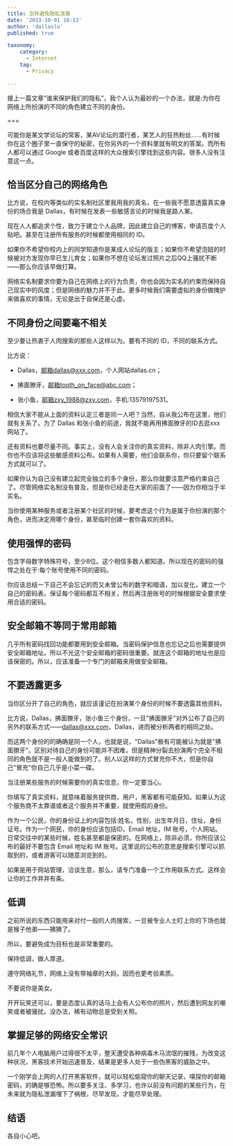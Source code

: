 ```yaml
---
title: 怎样避免隐私泄漏
date: '2013-10-01 18:13'
author: 'dallaslu'
published: true

taxonomy:
    category:
      - Internet
    tag:
      - Privacy

---
```

接上一篇文章“谁来保护我们的隐私”，我个人认为最妙的一个办法，就是:为你在网络上所扮演的不同的角色建立不同的身份。

===

可能你是某文学论坛的常客，某AV论坛的潜行者，某艺人的狂热粉丝……有时候你在这个圈子里一直保守的秘密，在你另外的一个资料里就有明文的答案。而所有人都可以通过 Google 或者百度这样的大众搜索引擎找到这些内容。很多人没有注意这一点。

## 恰当区分自己的网络角色

比方说，在校内等类似的实名制社区里我用我的真名，在一些我不愿意透露真实身份的场合我是 Dallas，有时候在发表一些敏感言论的时候我是路人某。

现在人人都追求个性，致力于建立个人品牌，因此建立自己的博客，申请百度个人贴吧。甚至在注册所有服务的时候都使用相同的 ID。

如果你不希望你校内上的同学知道你是某成人论坛的版主；如果你不希望泡妞的时候被对方发现你早已生儿育女；如果你不想在论坛发过照片之后QQ上骚扰不断——那么你应该早做打算。

网络实名制要求你要为自己在网络上的行为负责，你也会因为实名的约束而保持自己现实中的风度；但是网络的魅力并不于此。更多时候我们需要虚拟的身份做掩护来做喜欢的事情，无论是出于自保还是心虚。

## 不同身份之间要毫不相关

至少要让热衷于人肉搜索的那些人这样以为。要有不同的 ID，不同的联系方式。

比方说：

* Dallas，邮箱dallas@xxx.com，个人网站dallas.cn；

* 拂面獠牙，邮箱tooth_on_face@abc.com；

* 张小鱼，邮箱zxy_1988@zxy.com，手机:13579197531。

相信大家不能从上面的资料认定三者是同一人吧？当然，自从我公布在这里，他们就有关系了。为了 Dallas 和张小鱼的前途，我就不能再用拂面獠牙的ID去逛xxx网站了。

还有资料也要尽量不同。事实上，没有人会关注你的真实资料，除非人肉引擎。而你也不应该将这些敏感资料公布。如果有人需要，他们会联系你，你只要留个联系方式就可以了。

如果你认为自己没有建立起完全独立的多个身份，那么你就要注意严格约束自己了。尽管网络实名制没有普及，但是你已经走在大家的前面了——因为你相当于半实名。

当你使用某种服务或者注册某个社区的时候，要考虑这个行为是属于你扮演的那个角色，进而决定用哪个身份，甚至临时创建一套你喜欢的资料。

## 使用强悍的密码

包含字母数字特殊符号，至少8位。这个相信多数人都知道。所以现在的密码的强悍之处在于:每个账号使用不同的密码。

你应该总结一下自己不会忘记的而又未曾公布的数字和暗语，加以变化，建立一个自己的密码表。保证每个密码都互不相关，然后再注册账号的时候根据安全要求使用合适的密码。

## 安全邮箱不等同于常用邮箱

几乎所有密码找回功能都要用到安全邮箱。当密码保护信息也忘记之后也需要提供安全邮箱地址。所以不光这个安全邮箱的密码很重要。就连这个邮箱的地址也是应该保密的。所以，应该准备一个专门的邮箱来用做安全邮箱。

## 不要透露更多

当你区分开了自己的角色，就应该谨记在扮演某个身份的时候不要透露其他资料。

比方说，Dallas，拂面獠牙，张小鱼三个身份，一旦"拂面獠牙"对外公布了自己的另外的联系方式——dallas@xxx.com，Dallas，进而被分析两者的相同之处。

而这两个身份的的确确是同一个人，也就是说，"Dallas"极有可能被认为就是"拂面獠牙"。区别对待自己的身份可能并不困难，但是精神分裂去扮演两个完全不相同的角色就不是一般人能做到的了。别人以这样的方式冒充你不大，但是你自己"冒充"你自己几乎是小菜一碟。

当注册某些服务的时候需要你的真实信息，你一定要当心。

你填写了真实资料，就意味着服务提供商，用户，黑客都有可能获知。如果认为这个服务商不太靠谱或者这个服务并不重要，就使用假的身份。

作为一个公民，你的身份证上的内容包括:姓名，性别，出生年月日，住址，身份证号。作为一个网民，你的身份应该包括ID，Email 地址，IM 账号，个人网站。日常交往中的某些时候，姓名甚至都是保密的。在网络上，除非必须，你所应该公布的最好不要包含 Email 地址和 IM 账号。这里说的公布的意思是搜索引擎可以抓取到的，或者游客可以随意浏览到的。

如果是用于网站管理，洽谈生意，那么，请专门准备一个工作用联系方式。这样会让你的工作井井有条。

## 低调

之前所说的东西只能用来对付一般的人肉搜索，一旦被专业人士盯上你的下场也就是猴子他弟——狒狒了。

所以，要避免成为目标也是非常重要的。

保持低调，做人厚道。

遵守网络礼节，网络上没有带袖章的大妈，因而也更考验素质。

不要说你是美女。

开开玩笑还可以，要是态度认真的话马上会有人公布你的照片，然后遭到网友的嘲笑或者被骚扰。没办法，稀有动物总是受到关照。

## 掌握足够的网络安全常识

前几年个人电脑用户过得很不太平，整天遭受各种病毒木马流氓的摧残，为改变这种状况，黑客技术开始迅速普及，结果是更多人处于一些伪黑客的威胁之中。

一个刚学会上网的人打开黑客软件，就可以轻松偷窥你的聊天记录，嗅探你的邮箱密码，的确是够恐怖。所以要多关注、多学习，也许以前没有问题的某些行为，在未来就为隐私泄漏埋下了祸根，尽早发现，才能尽早处理。

## 结语

各自小心吧。
